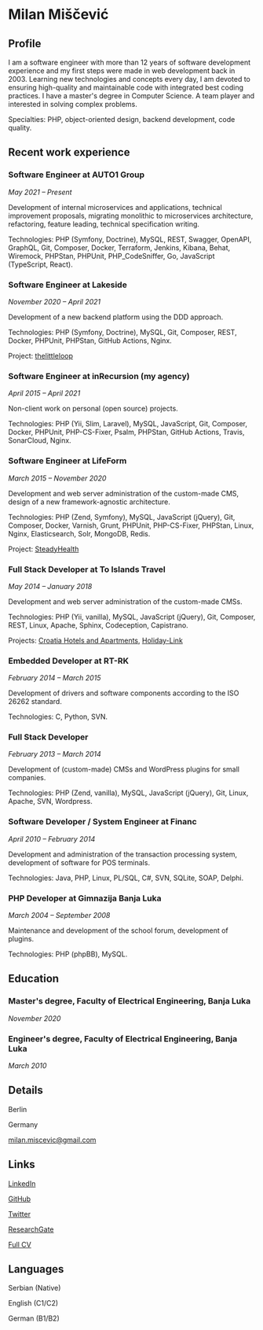 # Milan Miščević

## Profile

I am a software engineer with more than 12 years of software development experience and my first steps were made in web development back in 2003. Learning new technologies and concepts every day, I am devoted to ensuring high-quality and maintainable code with integrated best coding practices. I have a master's degree in Computer Science. A team player and interested in solving complex problems.

Specialties: PHP, object-oriented design, backend development, code quality.

## Recent work experience

### Software Engineer at AUTO1 Group

*May 2021 – Present*

Development of internal microservices and applications, technical improvement proposals, migrating monolithic to microservices architecture, refactoring, feature leading, technical specification writing.

Technologies: PHP (Symfony, Doctrine), MySQL, REST, Swagger, OpenAPI, GraphQL, Git, Composer, Docker, Terraform, Jenkins, Kibana, Behat, Wiremock, PHPStan, PHPUnit, PHP_CodeSniffer, Go, JavaScript (TypeScript, React).

### Software Engineer at Lakeside

*November 2020 – April 2021*

Development of a new backend platform using the DDD approach.

Technologies: PHP (Symfony, Doctrine), MySQL, Git, Composer, REST, Docker, PHPUnit, PHPStan, GitHub Actions, Nginx.

Project: [thelittleloop](https://thelittleloop.com/)

### Software Engineer at inRecursion (my agency)

*April 2015 – April 2021*

Non-client work on personal (open source) projects.

Technologies: PHP (Yii, Slim, Laravel), MySQL, JavaScript, Git, Composer, Docker, PHPUnit, PHP-CS-Fixer, Psalm, PHPStan, GitHub Actions, Travis, SonarCloud, Nginx.

### Software Engineer at LifeForm

*March 2015 – November 2020*

Development and web server administration of the custom-made CMS, design of a new framework-agnostic architecture.

Technologies: PHP (Zend, Symfony), MySQL, JavaScript (jQuery), Git, Composer, Docker, Varnish, Grunt, PHPUnit, PHP-CS-Fixer, PHPStan, Linux, Nginx, Elasticsearch, Solr, MongoDB, Redis.

Project: [SteadyHealth](https://www.steadyhealth.com/)

### Full Stack Developer at To Islands Travel

*May 2014 – January 2018*

Development and web server administration of the custom-made CMSs.

Technologies: PHP (Yii, vanilla), MySQL, JavaScript (jQuery), Git, Composer, REST, Linux, Apache, Sphinx, Codeception, Capistrano.

Projects: [Croatia Hotels and Apartments](https://www.croatia-hotels-apartments.com/), [Holiday-Link](https://www.holiday-link.com/)

### Embedded Developer at RT-RK

*February 2014 – March 2015*

Development of drivers and software components according to the ISO 26262 standard.

Technologies: C, Python, SVN.

### Full Stack Developer

*February 2013 – March 2014*

Development of (custom-made) CMSs and WordPress plugins for small companies.

Technologies: PHP (Zend, vanilla), MySQL, JavaScript (jQuery), Git, Linux, Apache, SVN, Wordpress.

### Software Developer / System Engineer at Financ

*April 2010 – February 2014*

Development and administration of the transaction processing system, development of software for POS terminals.

Technologies: Java, PHP, Linux, PL/SQL, C#, SVN, SQLite, SOAP, Delphi.

### PHP Developer at Gimnazija Banja Luka

*March 2004 – September 2008*

Maintenance and development of the school forum, development of plugins.

Technologies: PHP (phpBB), MySQL.

## Education

### Master's degree, Faculty of Electrical Engineering, Banja Luka

*November 2020*

### Engineer's degree, Faculty of Electrical Engineering, Banja Luka

*March 2010*

## Details

Berlin

Germany

[milan.miscevic@gmail.com](mailto:milan.miscevic@gmail.com)

## Links

[LinkedIn](https://www.linkedin.com/in/milanmiscevic/)

[GitHub](https://github.com/milan-miscevic)

[Twitter](https://twitter.com/try_throw_catch)

[ResearchGate](https://www.researchgate.net/profile/Milan-Miscevic)

[Full CV](https://milan-miscevic.github.io/cv/)

## Languages

Serbian (Native)

English (C1/C2)

German (B1/B2)
